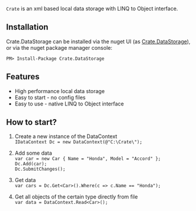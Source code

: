 `Crate` is an xml based local data storage with LINQ to Object interface.

Installation
---

Crate.DataStorage can be installed via the nuget UI (as [Crate.DataStorage](https://www.nuget.org/packages/Crate.DataStorage/)), 
or via the nuget package manager console:

    PM> Install-Package Crate.DataStorage

Features
--

- High performance local data storage
- Easy to start - no config files
- Easy to use - native LINQ to Object interface


How to start?
---  

1. Create a new instance of the DataContext <br/>
`IDataContext Dc = new DataContext(@"C:\Crate\");`

2. Add some data <br/>
`var car = new Car { Name = "Honda", Model = "Accord" };` <br/>
`Dc.Add(car);` <br/>
`Dc.SubmitChanges();`

3. Get data <br/>
`var cars = Dc.Get<Car>().Where(c => c.Name == "Honda");`

4. Get all objects of the certain type directly from file <br/>
`var data = DataContext.Read<Car>();`
